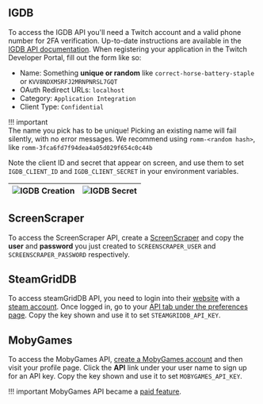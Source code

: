 ## IGDB

To access the IGDB API you'll need a Twitch account and a valid phone number for 2FA verification. Up-to-date instructions are available in the [IGDB API documentation](https://api-docs.igdb.com/#account-creation). When registering your application in the Twitch Developer Portal, fill out the form like so:

- Name: Something **unique or random** like `correct-horse-battery-staple` or `KVV8NDXMSRFJ2MRNPNRSL7GQT`
- OAuth Redirect URLs: `localhost`
- Category: `Application Integration`
- Client Type: `Confidential`

<!-- prettier-ignore -->
!!! important  
    The name you pick has to be unique! Picking an existing name will fail silently, with no error messages. We recommend using `romm-<random hash>`, like `romm-3fca6fd7f94dea4a05d029f654c0c44b`

Note the client ID and secret that appear on screen, and use them to set `IGDB_CLIENT_ID` and `IGDB_CLIENT_SECRET` in your environment variables.

| ![IGDB Creation](https://github.com/rommapp/romm/assets/3247106/7a93bf68-f6d9-46a5-ab72-719f2d5ec9d3) | ![IGDB Secret](https://github.com/rommapp/romm/assets/3247106/7a9dc056-52be-41c4-aec5-e2758aa520b5) |
| ----------------------------------------------------------------------------------------------------- | --------------------------------------------------------------------------------------------------- |

## ScreenScraper

To access the ScreenScraper API, create a [ScreenScraper](https://www.screenscraper.fr/membreinscription.php) and copy the **user** and **password** you just created to `SCREENSCRAPER_USER` and `SCREENSCRAPER_PASSWORD` respectively.

## SteamGridDB

To access steamGridDB API, you need to login into their [website](https://www.steamgriddb.com/) with a [steam account](https://store.steampowered.com/join). Once logged in, go to your [API tab under the preferences page](https://www.steamgriddb.com/profile/preferences/api). Copy the key shown and use it to set `STEAMGRIDDB_API_KEY`.

## MobyGames

To access the MobyGames API, [create a MobyGames account](https://www.mobygames.com/user/register/) and then visit your profile page. Click the **API** link under your user name to sign up for an API key. Copy the key shown and use it to set `MOBYGAMES_API_KEY`.

<!-- prettier-ignore -->
!!! important
    MobyGames API became a [paid feature](https://www.mobygames.com/info/api/#non-commercial).

